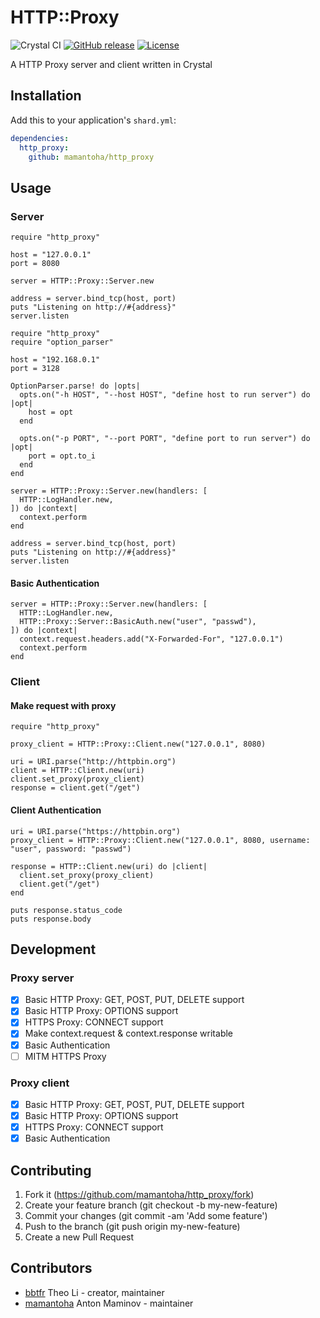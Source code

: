 # HTTP::Proxy

![Crystal CI](https://github.com/mamantoha/http_proxy/workflows/Crystal%20CI/badge.svg)
[![GitHub release](https://img.shields.io/github/release/mamantoha/http_proxy.svg)](https://github.com/mamantoha/http_proxy/releases)
[![License](https://img.shields.io/github/license/mamantoha/http_proxy.svg)](https://github.com/mamantoha/http_proxy/blob/master/LICENSE)

A HTTP Proxy server and client written in Crystal

## Installation

Add this to your application's `shard.yml`:

```yaml
dependencies:
  http_proxy:
    github: mamantoha/http_proxy
```

## Usage

### Server

```crystal
require "http_proxy"

host = "127.0.0.1"
port = 8080

server = HTTP::Proxy::Server.new

address = server.bind_tcp(host, port)
puts "Listening on http://#{address}"
server.listen
```

```crystal
require "http_proxy"
require "option_parser"

host = "192.168.0.1"
port = 3128

OptionParser.parse! do |opts|
  opts.on("-h HOST", "--host HOST", "define host to run server") do |opt|
    host = opt
  end

  opts.on("-p PORT", "--port PORT", "define port to run server") do |opt|
    port = opt.to_i
  end
end

server = HTTP::Proxy::Server.new(handlers: [
  HTTP::LogHandler.new,
]) do |context|
  context.perform
end

address = server.bind_tcp(host, port)
puts "Listening on http://#{address}"
server.listen
```

#### Basic Authentication

```crystal
server = HTTP::Proxy::Server.new(handlers: [
  HTTP::LogHandler.new,
  HTTP::Proxy::Server::BasicAuth.new("user", "passwd"),
]) do |context|
  context.request.headers.add("X-Forwarded-For", "127.0.0.1")
  context.perform
end
```

### Client

#### Make request with proxy

```crystal
require "http_proxy"

proxy_client = HTTP::Proxy::Client.new("127.0.0.1", 8080)

uri = URI.parse("http://httpbin.org")
client = HTTP::Client.new(uri)
client.set_proxy(proxy_client)
response = client.get("/get")
```

#### Client Authentication

```crystal
uri = URI.parse("https://httpbin.org")
proxy_client = HTTP::Proxy::Client.new("127.0.0.1", 8080, username: "user", password: "passwd")

response = HTTP::Client.new(uri) do |client|
  client.set_proxy(proxy_client)
  client.get("/get")
end

puts response.status_code
puts response.body
```

## Development

### Proxy server

* [x] Basic HTTP Proxy: GET, POST, PUT, DELETE support
* [x] Basic HTTP Proxy: OPTIONS support
* [x] HTTPS Proxy: CONNECT support
* [x] Make context.request & context.response writable
* [x] Basic Authentication
* [ ] MITM HTTPS Proxy

### Proxy client

* [x] Basic HTTP Proxy: GET, POST, PUT, DELETE support
* [x] Basic HTTP Proxy: OPTIONS support
* [x] HTTPS Proxy: CONNECT support
* [x] Basic Authentication

## Contributing

1. Fork it (<https://github.com/mamantoha/http_proxy/fork>)
2. Create your feature branch (git checkout -b my-new-feature)
3. Commit your changes (git commit -am 'Add some feature')
4. Push to the branch (git push origin my-new-feature)
5. Create a new Pull Request

## Contributors

* [bbtfr](https://github.com/bbtfr) Theo Li - creator, maintainer
* [mamantoha](https://github.com/mamantoha) Anton Maminov - maintainer
